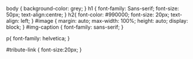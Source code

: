 body {
    background-color: grey;
  }
  h1 {
    font-family: Sans-serif;
   font-size: 50px;
   text-align:centre;
  }
  h2{
  font-color: #990000;
  font-size: 20px;
  text-align: left;
  }
  #image {
    margin: auto;
    max-width: 100%;
    height: auto;
    display: block;
  }
  #img-caption {
    font-family: sans-serif;
  }
  
  p{
  font-family: helvetica;
  }
  
  #tribute-link {
    font-size:20px;
  }
